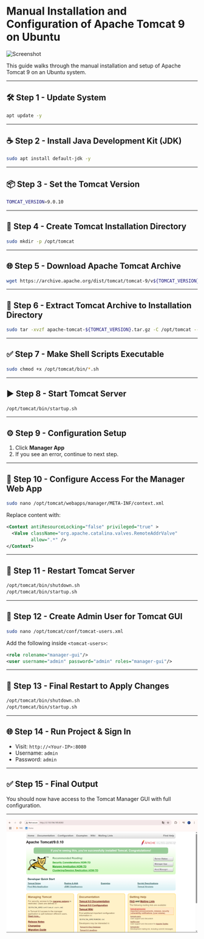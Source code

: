 # Manual Installation and Configuration of Apache Tomcat 9 on Ubuntu

![Screenshot](.png)

This guide walks through the manual installation and setup of Apache Tomcat 9 on an Ubuntu system.

---

## 🛠️ Step 1 - Update System

```bash
apt update -y
```

---

## ☕ Step 2 - Install Java Development Kit (JDK)

```bash
sudo apt install default-jdk -y
```

---

## 📦 Step 3 - Set the Tomcat Version

```bash
TOMCAT_VERSION=9.0.10
```

---

## 📁 Step 4 - Create Tomcat Installation Directory

```bash
sudo mkdir -p /opt/tomcat
```

---

## 🌐 Step 5 - Download Apache Tomcat Archive

```bash
wget https://archive.apache.org/dist/tomcat/tomcat-9/v${TOMCAT_VERSION}/bin/apache-tomcat-${TOMCAT_VERSION}.tar.gz
```

---

## 📂 Step 6 - Extract Tomcat Archive to Installation Directory

```bash
sudo tar -xvzf apache-tomcat-${TOMCAT_VERSION}.tar.gz -C /opt/tomcat --strip-components=1
```

---

## ✅ Step 7 - Make Shell Scripts Executable

```bash
sudo chmod +x /opt/tomcat/bin/*.sh
```

---

## ▶️ Step 8 - Start Tomcat Server

```bash
/opt/tomcat/bin/startup.sh
```

---

## ⚙️ Step 9 - Configuration Setup

1. Click **Manager App**
2. If you see an error, continue to next step.

---

## 🔐 Step 10 - Configure Access For the Manager Web App

```bash
sudo nano /opt/tomcat/webapps/manager/META-INF/context.xml
```

Replace content with:

```xml
<Context antiResourceLocking="false" privileged="true" >
  <Valve className="org.apache.catalina.valves.RemoteAddrValve"
         allow=".*" />
</Context>
```

---

## 🔄 Step 11 - Restart Tomcat Server

```bash
/opt/tomcat/bin/shutdown.sh
/opt/tomcat/bin/startup.sh
```

---

## 👤 Step 12 - Create Admin User for Tomcat GUI

```bash
sudo nano /opt/tomcat/conf/tomcat-users.xml
```

Add the following inside `<tomcat-users>`:

```xml
<role rolename="manager-gui"/>
<user username="admin" password="admin" roles="manager-gui"/>
```

---

## 🔁 Step 13 - Final Restart to Apply Changes

```bash
/opt/tomcat/bin/shutdown.sh
/opt/tomcat/bin/startup.sh
```

---

## 🌐 Step 14 - Run Project & Sign In

- Visit: `http://<Your-IP>:8080`
- Username: `admin`
- Password: `admin`

---

## ✅ Step 15 - Final Output

You should now have access to the Tomcat Manager GUI with full configuration.

---
![Output Screenshot](T.png)
